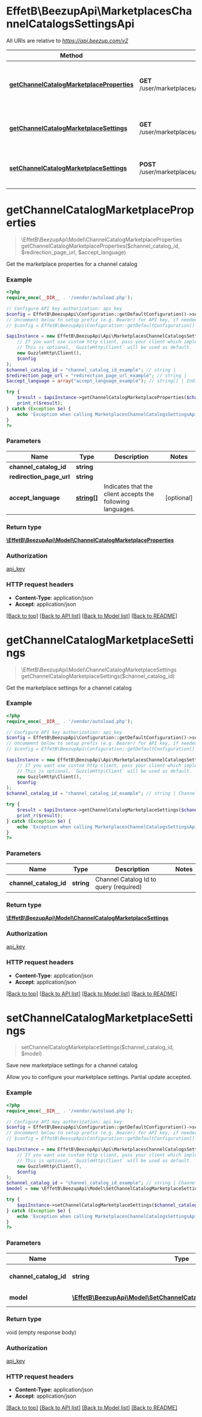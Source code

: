 # EffetB\BeezupApi\MarketplacesChannelCatalogsSettingsApi

All URIs are relative to *https://api.beezup.com/v2*

Method | HTTP request | Description
------------- | ------------- | -------------
[**getChannelCatalogMarketplaceProperties**](MarketplacesChannelCatalogsSettingsApi.md#getChannelCatalogMarketplaceProperties) | **GET** /user/marketplaces/channelcatalogs/{channelCatalogId}/properties | Get the marketplace properties for a channel catalog
[**getChannelCatalogMarketplaceSettings**](MarketplacesChannelCatalogsSettingsApi.md#getChannelCatalogMarketplaceSettings) | **GET** /user/marketplaces/channelcatalogs/{channelCatalogId}/settings | Get the marketplace settings for a channel catalog
[**setChannelCatalogMarketplaceSettings**](MarketplacesChannelCatalogsSettingsApi.md#setChannelCatalogMarketplaceSettings) | **POST** /user/marketplaces/channelcatalogs/{channelCatalogId}/settings | Save new marketplace settings for a channel catalog


# **getChannelCatalogMarketplaceProperties**
> \EffetB\BeezupApi\Model\ChannelCatalogMarketplaceProperties getChannelCatalogMarketplaceProperties($channel_catalog_id, $redirection_page_url, $accept_language)

Get the marketplace properties for a channel catalog

### Example
```php
<?php
require_once(__DIR__ . '/vendor/autoload.php');

// Configure API key authorization: api_key
$config = EffetB\BeezupApi\Configuration::getDefaultConfiguration()->setApiKey('Ocp-Apim-Subscription-Key', 'YOUR_API_KEY');
// Uncomment below to setup prefix (e.g. Bearer) for API key, if needed
// $config = EffetB\BeezupApi\Configuration::getDefaultConfiguration()->setApiKeyPrefix('Ocp-Apim-Subscription-Key', 'Bearer');

$apiInstance = new EffetB\BeezupApi\Api\MarketplacesChannelCatalogsSettingsApi(
    // If you want use custom http client, pass your client which implements `GuzzleHttp\ClientInterface`.
    // This is optional, `GuzzleHttp\Client` will be used as default.
    new GuzzleHttp\Client(),
    $config
);
$channel_catalog_id = "channel_catalog_id_example"; // string | 
$redirection_page_url = "redirection_page_url_example"; // string | 
$accept_language = array("accept_language_example"); // string[] | Indicates that the client accepts the following languages.

try {
    $result = $apiInstance->getChannelCatalogMarketplaceProperties($channel_catalog_id, $redirection_page_url, $accept_language);
    print_r($result);
} catch (Exception $e) {
    echo 'Exception when calling MarketplacesChannelCatalogsSettingsApi->getChannelCatalogMarketplaceProperties: ', $e->getMessage(), PHP_EOL;
}
?>
```

### Parameters

Name | Type | Description  | Notes
------------- | ------------- | ------------- | -------------
 **channel_catalog_id** | **string**|  |
 **redirection_page_url** | **string**|  |
 **accept_language** | [**string[]**](../Model/string.md)| Indicates that the client accepts the following languages. | [optional]

### Return type

[**\EffetB\BeezupApi\Model\ChannelCatalogMarketplaceProperties**](../Model/ChannelCatalogMarketplaceProperties.md)

### Authorization

[api_key](../../README.md#api_key)

### HTTP request headers

 - **Content-Type**: application/json
 - **Accept**: application/json

[[Back to top]](#) [[Back to API list]](../../README.md#documentation-for-api-endpoints) [[Back to Model list]](../../README.md#documentation-for-models) [[Back to README]](../../README.md)

# **getChannelCatalogMarketplaceSettings**
> \EffetB\BeezupApi\Model\ChannelCatalogMarketplaceSettings getChannelCatalogMarketplaceSettings($channel_catalog_id)

Get the marketplace settings for a channel catalog

### Example
```php
<?php
require_once(__DIR__ . '/vendor/autoload.php');

// Configure API key authorization: api_key
$config = EffetB\BeezupApi\Configuration::getDefaultConfiguration()->setApiKey('Ocp-Apim-Subscription-Key', 'YOUR_API_KEY');
// Uncomment below to setup prefix (e.g. Bearer) for API key, if needed
// $config = EffetB\BeezupApi\Configuration::getDefaultConfiguration()->setApiKeyPrefix('Ocp-Apim-Subscription-Key', 'Bearer');

$apiInstance = new EffetB\BeezupApi\Api\MarketplacesChannelCatalogsSettingsApi(
    // If you want use custom http client, pass your client which implements `GuzzleHttp\ClientInterface`.
    // This is optional, `GuzzleHttp\Client` will be used as default.
    new GuzzleHttp\Client(),
    $config
);
$channel_catalog_id = "channel_catalog_id_example"; // string | Channel Catalog Id to query (required)

try {
    $result = $apiInstance->getChannelCatalogMarketplaceSettings($channel_catalog_id);
    print_r($result);
} catch (Exception $e) {
    echo 'Exception when calling MarketplacesChannelCatalogsSettingsApi->getChannelCatalogMarketplaceSettings: ', $e->getMessage(), PHP_EOL;
}
?>
```

### Parameters

Name | Type | Description  | Notes
------------- | ------------- | ------------- | -------------
 **channel_catalog_id** | **string**| Channel Catalog Id to query (required) |

### Return type

[**\EffetB\BeezupApi\Model\ChannelCatalogMarketplaceSettings**](../Model/ChannelCatalogMarketplaceSettings.md)

### Authorization

[api_key](../../README.md#api_key)

### HTTP request headers

 - **Content-Type**: application/json
 - **Accept**: application/json

[[Back to top]](#) [[Back to API list]](../../README.md#documentation-for-api-endpoints) [[Back to Model list]](../../README.md#documentation-for-models) [[Back to README]](../../README.md)

# **setChannelCatalogMarketplaceSettings**
> setChannelCatalogMarketplaceSettings($channel_catalog_id, $model)

Save new marketplace settings for a channel catalog

Allow you to configure your marketplace settings. Partial update accepted.

### Example
```php
<?php
require_once(__DIR__ . '/vendor/autoload.php');

// Configure API key authorization: api_key
$config = EffetB\BeezupApi\Configuration::getDefaultConfiguration()->setApiKey('Ocp-Apim-Subscription-Key', 'YOUR_API_KEY');
// Uncomment below to setup prefix (e.g. Bearer) for API key, if needed
// $config = EffetB\BeezupApi\Configuration::getDefaultConfiguration()->setApiKeyPrefix('Ocp-Apim-Subscription-Key', 'Bearer');

$apiInstance = new EffetB\BeezupApi\Api\MarketplacesChannelCatalogsSettingsApi(
    // If you want use custom http client, pass your client which implements `GuzzleHttp\ClientInterface`.
    // This is optional, `GuzzleHttp\Client` will be used as default.
    new GuzzleHttp\Client(),
    $config
);
$channel_catalog_id = "channel_catalog_id_example"; // string | Channel Catalog Id to query
$model = new \EffetB\BeezupApi\Model\SetChannelCatalogMarketplaceSettingsRequest(); // \EffetB\BeezupApi\Model\SetChannelCatalogMarketplaceSettingsRequest | Settings to save

try {
    $apiInstance->setChannelCatalogMarketplaceSettings($channel_catalog_id, $model);
} catch (Exception $e) {
    echo 'Exception when calling MarketplacesChannelCatalogsSettingsApi->setChannelCatalogMarketplaceSettings: ', $e->getMessage(), PHP_EOL;
}
?>
```

### Parameters

Name | Type | Description  | Notes
------------- | ------------- | ------------- | -------------
 **channel_catalog_id** | **string**| Channel Catalog Id to query |
 **model** | [**\EffetB\BeezupApi\Model\SetChannelCatalogMarketplaceSettingsRequest**](../Model/SetChannelCatalogMarketplaceSettingsRequest.md)| Settings to save |

### Return type

void (empty response body)

### Authorization

[api_key](../../README.md#api_key)

### HTTP request headers

 - **Content-Type**: application/json
 - **Accept**: application/json

[[Back to top]](#) [[Back to API list]](../../README.md#documentation-for-api-endpoints) [[Back to Model list]](../../README.md#documentation-for-models) [[Back to README]](../../README.md)

